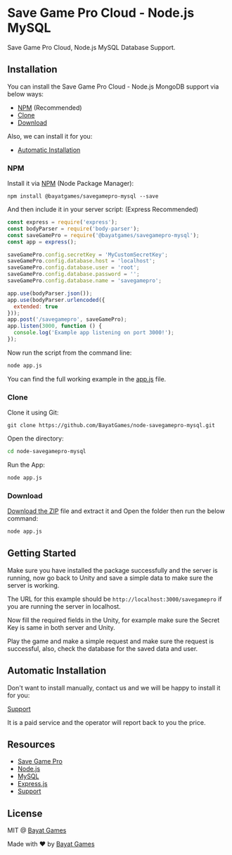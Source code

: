 # Save Game Pro Cloud - Node.js MySQL

Save Game Pro Cloud, Node.js MySQL Database Support.

## Installation

You can install the Save Game Pro Cloud - Node.js MongoDB support via below ways:

- [NPM](#npm) (Recommended)
- [Clone](#clone)
- [Download](#download)

Also, we can install it for you:

- [Automatic Installation](#automatic-installation)

### NPM

Install it via [NPM](https://npmjs.com) (Node Package Manager):

```
npm install @bayatgames/savegamepro-mysql --save
```

And then include it in your server script: (Express Recommended)

```javascript
const express = require('express');
const bodyParser = require('body-parser');
const saveGamePro = require('@bayatgames/savegamepro-mysql');
const app = express();

saveGamePro.config.secretKey = 'MyCustomSecretKey';
saveGamePro.config.database.host = 'localhost';
saveGamePro.config.database.user = 'root';
saveGamePro.config.database.password = '';
saveGamePro.config.database.name = 'savegamepro';

app.use(bodyParser.json());
app.use(bodyParser.urlencoded({
  extended: true
}));
app.post('/savegamepro', saveGamePro);
app.listen(3000, function () {
  console.log('Example app listening on port 3000!');
});
```

Now run the script from the command line:

```bash
node app.js
```

You can find the full working example in the [app.js](https://github.com/BayatGames/node-savegamepro-mysql/blob/master/app.js) file.

### Clone

Clone it using Git:

```
git clone https://github.com/BayatGames/node-savegamepro-mysql.git
```

Open the directory:

```bash
cd node-savegamepro-mysql
```

Run the App:

```bash
node app.js
```

### Download

[Download the ZIP](https://github.com/BayatGames/node-savegamepro-mysql/archive/master.zip) file and extract it and Open the folder then run the below command:

```bash
node app.js
```

## Getting Started

Make sure you have installed the package successfully and the server is running, now go back to Unity and save a simple data to make sure the server is working.

The URL for this example should be `http://localhost:3000/savegamepro` if you are running the server in localhost.

Now fill the required fields in the Unity, for example make sure the Secret Key is same in both server and Unity.

Play the game and make a simple request and make sure the request is successful, also, check the database for the saved data and user.

## Automatic Installation

Don't want to install manually, contact us and we will be happy to install it for you:

[Support](https://github.com/BayatGames/Support)

It is a paid service and the operator will report back to you the price.

## Resources

- [Save Game Pro](https://github.com/BayatGames/SaveGamePro)
- [Node.js](https://nodejs.org)
- [MySQL](https://www.mysql.com)
- [Express.js](https://expressjs.com/)
- [Support](https://github.com/BayatGames/Support)

## License

MIT @ [Bayat Games](https://github.com/BayatGames)

Made with :heart: by [Bayat Games](https://github.com/BayatGames)
